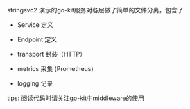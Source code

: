 stringsvc2 演示的go-kit服务对各层做了简单的文件分离，包含了

- Service 定义
- Endpoint 定义
- transport 封装（HTTP）

- metrics 采集 (Prometheus)
- logging 记录

tips: 阅读代码时请关注go-kit中middleware的使用